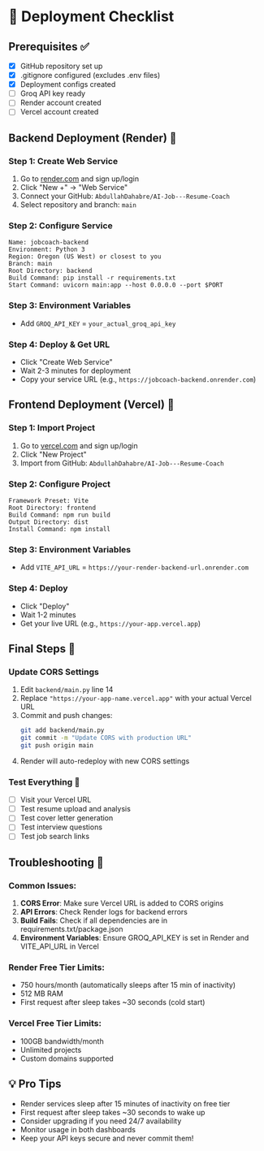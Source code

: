 # 🚀 Deployment Checklist

## Prerequisites ✅
- [x] GitHub repository set up
- [x] .gitignore configured (excludes .env files)
- [x] Deployment configs created
- [ ] Groq API key ready
- [ ] Render account created
- [ ] Vercel account created

## Backend Deployment (Render) 🔧

### Step 1: Create Web Service
1. Go to [render.com](https://render.com) and sign up/login
2. Click "New +" → "Web Service" 
3. Connect your GitHub: `AbdullahDahabre/AI-Job---Resume-Coach`
4. Select repository and branch: `main`

### Step 2: Configure Service
```
Name: jobcoach-backend
Environment: Python 3
Region: Oregon (US West) or closest to you
Branch: main
Root Directory: backend
Build Command: pip install -r requirements.txt
Start Command: uvicorn main:app --host 0.0.0.0 --port $PORT
```

### Step 3: Environment Variables
- Add `GROQ_API_KEY` = `your_actual_groq_api_key`

### Step 4: Deploy & Get URL
- Click "Create Web Service"
- Wait 2-3 minutes for deployment
- Copy your service URL (e.g., `https://jobcoach-backend.onrender.com`)

## Frontend Deployment (Vercel) 🎨

### Step 1: Import Project
1. Go to [vercel.com](https://vercel.com) and sign up/login
2. Click "New Project"
3. Import from GitHub: `AbdullahDahabre/AI-Job---Resume-Coach`

### Step 2: Configure Project
```
Framework Preset: Vite
Root Directory: frontend
Build Command: npm run build
Output Directory: dist
Install Command: npm install
```

### Step 3: Environment Variables
- Add `VITE_API_URL` = `https://your-render-backend-url.onrender.com`

### Step 4: Deploy
- Click "Deploy"
- Wait 1-2 minutes
- Get your live URL (e.g., `https://your-app.vercel.app`)

## Final Steps 🔄

### Update CORS Settings
1. Edit `backend/main.py` line 14
2. Replace `"https://your-app-name.vercel.app"` with your actual Vercel URL
3. Commit and push changes:
   ```bash
   git add backend/main.py
   git commit -m "Update CORS with production URL"
   git push origin main
   ```
4. Render will auto-redeploy with new CORS settings

### Test Everything 🧪
- [ ] Visit your Vercel URL
- [ ] Test resume upload and analysis
- [ ] Test cover letter generation  
- [ ] Test interview questions
- [ ] Test job search links

## Troubleshooting 🐛

### Common Issues:
1. **CORS Error**: Make sure Vercel URL is added to CORS origins
2. **API Errors**: Check Render logs for backend errors
3. **Build Fails**: Check if all dependencies are in requirements.txt/package.json
4. **Environment Variables**: Ensure GROQ_API_KEY is set in Render and VITE_API_URL in Vercel

### Render Free Tier Limits:
- 750 hours/month (automatically sleeps after 15 min of inactivity)
- 512 MB RAM
- First request after sleep takes ~30 seconds (cold start)

### Vercel Free Tier Limits:
- 100GB bandwidth/month
- Unlimited projects
- Custom domains supported

## 💡 Pro Tips
- Render services sleep after 15 minutes of inactivity on free tier
- First request after sleep takes ~30 seconds to wake up
- Consider upgrading if you need 24/7 availability
- Monitor usage in both dashboards
- Keep your API keys secure and never commit them!
